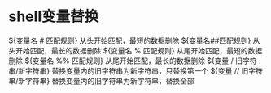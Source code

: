 # shell变量替换

\${变量名 # 匹配规则} 从头开始匹配，最短的数据删除
\${变量名##匹配规则} 从头开始匹配，最长的数据删除
\${变量名 % 匹配规则} 从尾开始匹配，最短的数据删除
\${变量名 %% 匹配规则} 从尾开始匹配，最长的数据删除
\${变量 / 旧字符串/新字符串} 替换变量内的旧字符串为新字符串，只替换第一个
\${变量 // 旧字符串/新字符串} 替换变量内的旧字符串为新字符串，替换全部
